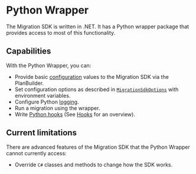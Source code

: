 # Python Wrapper

The Migration SDK is written in .NET. It has a Python wrapper package that provides access to most of this functionality.

## Capabilities

With the Python Wrapper, you can:

- Provide basic [configuration](configuration.md) values to the Migration SDK via the PlanBuilder.
- Set configuration options as described in [`MigrationSdkOptions`](xref:Tableau.Migration.Config.MigrationSdkOptions) with environment variables.
- Configure Python [logging](logging.md#python-support).
- Run a migration using the wrapper.
- Write [Python hooks](advanced_config/hooks/python_hooks.md) (See [Hooks](advanced_config/hooks/index.md) for an overview).

## Current limitations

There are advanced features of the Migration SDK that the Python Wrapper cannot currently access:

- Override `C#` classes and methods to change how the SDK works.
